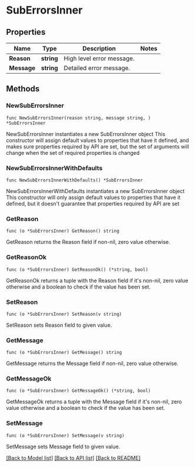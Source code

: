 # SubErrorsInner

## Properties

Name | Type | Description | Notes
------------ | ------------- | ------------- | -------------
**Reason** | **string** | High level error message. | 
**Message** | **string** | Detailed error message. | 

## Methods

### NewSubErrorsInner

`func NewSubErrorsInner(reason string, message string, ) *SubErrorsInner`

NewSubErrorsInner instantiates a new SubErrorsInner object
This constructor will assign default values to properties that have it defined,
and makes sure properties required by API are set, but the set of arguments
will change when the set of required properties is changed

### NewSubErrorsInnerWithDefaults

`func NewSubErrorsInnerWithDefaults() *SubErrorsInner`

NewSubErrorsInnerWithDefaults instantiates a new SubErrorsInner object
This constructor will only assign default values to properties that have it defined,
but it doesn't guarantee that properties required by API are set

### GetReason

`func (o *SubErrorsInner) GetReason() string`

GetReason returns the Reason field if non-nil, zero value otherwise.

### GetReasonOk

`func (o *SubErrorsInner) GetReasonOk() (*string, bool)`

GetReasonOk returns a tuple with the Reason field if it's non-nil, zero value otherwise
and a boolean to check if the value has been set.

### SetReason

`func (o *SubErrorsInner) SetReason(v string)`

SetReason sets Reason field to given value.


### GetMessage

`func (o *SubErrorsInner) GetMessage() string`

GetMessage returns the Message field if non-nil, zero value otherwise.

### GetMessageOk

`func (o *SubErrorsInner) GetMessageOk() (*string, bool)`

GetMessageOk returns a tuple with the Message field if it's non-nil, zero value otherwise
and a boolean to check if the value has been set.

### SetMessage

`func (o *SubErrorsInner) SetMessage(v string)`

SetMessage sets Message field to given value.



[[Back to Model list]](../README.md#documentation-for-models) [[Back to API list]](../README.md#documentation-for-api-endpoints) [[Back to README]](../README.md)


